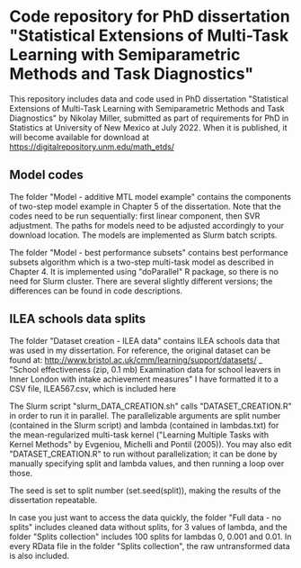 # Code repository for PhD dissertation "Statistical Extensions of Multi-Task Learning with Semiparametric Methods and Task Diagnostics"

This repository includes data and code used in PhD dissertation "Statistical Extensions of Multi-Task Learning with Semiparametric Methods and Task Diagnostics" by Nikolay Miller, submitted as part of requirements for PhD in Statistics at University of New Mexico at July 2022. When it is published, it will become available for download at https://digitalrepository.unm.edu/math_etds/

## Model codes

The folder "Model - additive MTL model example" contains the components of two-step model example in Chapter 5 of the dissertation. Note that the codes need to be run sequentially: first linear component, then SVR adjustment. The paths for models need to be adjusted accordingly to your download location. The models are implemented as Slurm batch scripts.

The folder "Model - best performance subsets" contains best performance subsets algorithm which is a two-step multi-task model as described in Chapter 4. It is implemented using "doParallel" R package, so there is no need for Slurm cluster. There are several slightly different versions; the differences can be found in code descriptions.

## ILEA schools data splits

The folder "Dataset creation - ILEA data" contains ILEA schools data that was used in my dissertation. For reference, the original dataset can be found at:
http://www.bristol.ac.uk/cmm/learning/support/datasets/ _
"School effectiveness (zip, 0.1 mb) Examination data for school leavers in Inner London with intake achievement measures"
I have formatted it to a CSV file, ILEA567.csv, which is included here

The Slurm script "slurm_DATA_CREATION.sh" calls "DATASET_CREATION.R" in order to run it in parallel. The parallelizable arguments are split number (contained in the Slurm script) and lambda (contained in lambdas.txt) for the mean-regularized multi-task kernel ("Learning Multiple Tasks with Kernel Methods" by Evgeniou, Michelli and Pontil (2005)). You may also edit "DATASET_CREATION.R" to run without parallelization; it can be done by manually specifying split and lambda values, and then running a loop over those.

The seed is set to split number (set.seed(split)), making the results of the dissertation repeatable.

In case you just want to access the data quickly, the folder "Full data - no splits" includes cleaned data without splits, for 3 values of lambda, and the folder "Splits collection" includes 100 splits for lambdas 0, 0.001 and 0.01. In every RData file in the folder "Splits collection", the raw untransformed data is also included.
